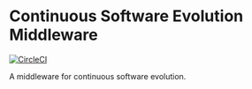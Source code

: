 # Continuous Software Evolution Middleware

[![CircleCI](https://circleci.com/gh/RigiResearch/middleware.svg?style=svg&circle-token=c63fe35fcbc059d103bf38b7938faae7a01ca65b)](https://circleci.com/gh/RigiResearch/middleware)

A middleware for continuous software evolution.

